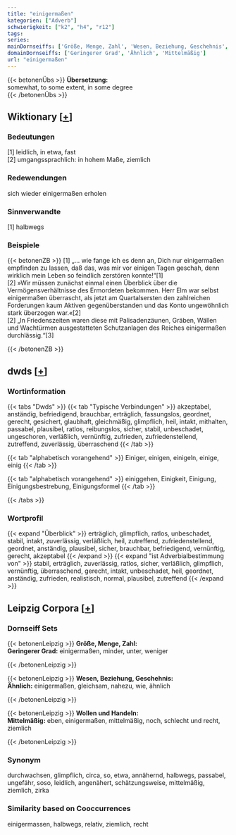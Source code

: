 ```yaml
---
title: "einigermaßen"
kategorien: ["Adverb"]
schwierigkeit: ["k2", "h4", "r12"]
tags:
series:
mainDornseiffs: ['Größe, Menge, Zahl', 'Wesen, Beziehung, Geschehnis', 'Wollen und Handeln']
domainDornseiffs: ['Geringerer Grad', 'Ähnlich', 'Mittelmäßig']
url: "einigermaßen"
---
```


{{< betonenÜbs >}}
**Übersetzung:**  
somewhat, to some  extent, in some degree  
{{< /betonenÜbs >}}

## Wiktionary [[+](https://de.wiktionary.org/wiki/einigermaßen)]

### Bedeutungen
[1] leidlich, in etwa, fast  
[2] umgangssprachlich: in hohem Maße, ziemlich  

### Redewendungen
sich wieder einigermaßen erholen  

### Sinnverwandte
[1] halbwegs  

### Beispiele
{{< betonenZB >}}
[1] „… wie fange ich es denn an, Dich nur einigermaßen empfinden zu lassen, daß das, was mir vor einigen Tagen geschah, denn wirklich mein Leben so feindlich zerstören konnte!“[1]  
[2] »Wir müssen zunächst einmal einen Überblick über die Vermögensverhältnisse des Ermordeten bekommen. Herr Elm war selbst einigermaßen überrascht, als jetzt am Quartalsersten den zahlreichen Forderungen kaum Aktiven gegenüberstanden und das Konto ungewöhnlich stark überzogen war.«[2]  
[2] „In Friedenszeiten waren diese mit Palisadenzäunen, Gräben, Wällen und Wachtürmen ausgestatteten Schutzanlagen des Reiches einigermaßen durchlässig.“[3]  

{{< /betonenZB >}}


## dwds [[+](https://www.dwds.de/wb/einigermaßen)]

### Wortinformation
{{< tabs "Dwds" >}}
{{< tab "Typische Verbindungen" >}}
akzeptabel, anständig, befriedigend, brauchbar, erträglich, fassungslos, geordnet, gerecht, gesichert, glaubhaft, gleichmäßig, glimpflich, heil, intakt, mithalten, passabel, plausibel, ratlos, reibungslos, sicher, stabil, unbeschadet, ungeschoren, verläßlich, vernünftig, zufrieden, zufriedenstellend, zutreffend, zuverlässig, überraschend
{{< /tab >}}

{{< tab "alphabetisch vorangehend" >}}
Einiger, einigen, einigeln, einige, einig
{{< /tab >}}

{{< tab "alphabetisch vorangehend" >}}
einiggehen, Einigkeit, Einigung, Einigungsbestrebung, Einigungsformel
{{< /tab >}}

{{< /tabs >}}

### Wortprofil
{{< expand "Überblick" >}} erträglich, glimpflich, ratlos, unbeschadet, stabil, intakt, zuverlässig, verläßlich, heil, zutreffend, zufriedenstellend, geordnet, anständig, plausibel, sicher, brauchbar, befriedigend, vernünftig, gerecht, akzeptabel {{< /expand >}}
{{< expand "ist Adverbialbestimmung von" >}} stabil, erträglich, zuverlässig, ratlos, sicher, verläßlich, glimpflich, vernünftig, überraschend, gerecht, intakt, unbeschadet, heil, geordnet, anständig, zufrieden, realistisch, normal, plausibel, zutreffend {{< /expand >}}

## Leipzig Corpora [[+](https://corpora.uni-leipzig.de/en/res?word=einigermaßen&corpusId=deu_newscrawl-public_2018)]

### Dornseiff Sets
{{< betonenLeipzig >}}
**Größe, Menge, Zahl:**  
**Geringerer Grad:** einigermaßen, minder, unter, weniger  

{{< /betonenLeipzig >}}


{{< betonenLeipzig >}}
**Wesen, Beziehung, Geschehnis:**  
**Ähnlich:** einigermaßen, gleichsam, nahezu, wie, ähnlich  

{{< /betonenLeipzig >}}


{{< betonenLeipzig >}}
**Wollen und Handeln:**  
**Mittelmäßig:** eben, einigermaßen, mittelmäßig, noch, schlecht und recht, ziemlich  

{{< /betonenLeipzig >}}

### Synonym
durchwachsen, glimpflich, circa, so, etwa, annähernd, halbwegs, passabel, ungefähr, soso, leidlich, angenähert, schätzungsweise, mittelmäßig, ziemlich, zirka


### Similarity based on Cooccurrences
einigermassen, halbwegs, relativ, ziemlich, recht

